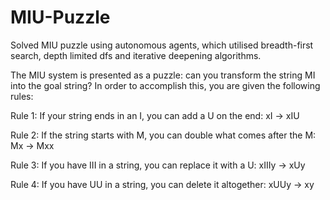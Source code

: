# MIU-Puzzle
Solved MIU puzzle using autonomous agents, which utilised breadth-first search, depth limited dfs and iterative deepening algorithms.

The MIU system is presented as a puzzle: can you transform the string MI into the goal
string? In order to accomplish this, you are given the following rules:

Rule 1: If your string ends in an I, you can add a U on the end: xI → xIU

Rule 2: If the string starts with M, you can double what comes after the M: Mx → Mxx

Rule 3: If you have III in a string, you can replace it with a U: xIIIy → xUy

Rule 4: If you have UU in a string, you can delete it altogether: xUUy → xy
